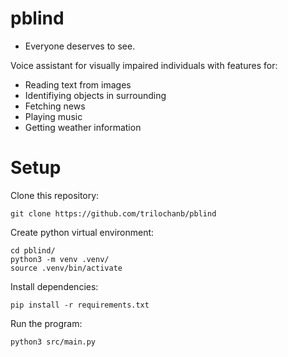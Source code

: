 # pblind 
- Everyone deserves to see.

Voice assistant for visually impaired individuals with features for:
- Reading text from images
- Identifiying objects in surrounding
- Fetching news
- Playing music
- Getting weather information

# Setup
Clone this repository:
```
git clone https://github.com/trilochanb/pblind
```
Create python virtual environment:
```
cd pblind/
python3 -m venv .venv/
source .venv/bin/activate
```
Install dependencies:
```
pip install -r requirements.txt
```
Run the program:
```
python3 src/main.py
```

